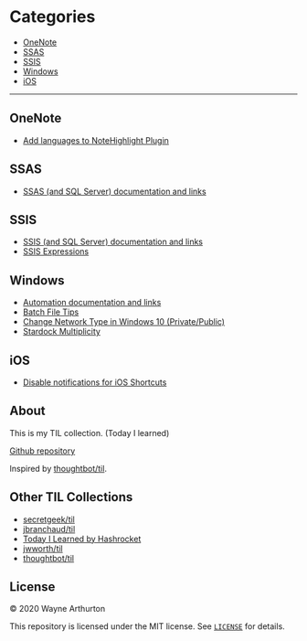 
# Categories

* [OneNote](#OneNote)
* [SSAS](#SSAS)
* [SSIS](#SSIS)
* [Windows](#Windows)
* [iOS](#iOS)

---

## OneNote
* [Add languages to NoteHighlight Plugin](OneNote/highlight-plugin)

## SSAS
* [SSAS (and SQL Server) documentation and links](SSAS/ssas-links)

## SSIS
* [SSIS (and SQL Server) documentation and links](SSIS/ssis-links)
* [SSIS Expressions](SSIS/ssis-expressions)

## Windows
* [Automation documentation and links](Windows/win-automation-links)
* [Batch File Tips](Windows/windows-batch)
* [Change Network Type in Windows 10 (Private/Public)](Windows/change-network-type-private-public)
* [Stardock Multiplicity](Windows/stardock-multiplicity)

## iOS
* [Disable notifications for iOS Shortcuts](iOS/disable-shortcut-notifications)

## About

This is my TIL collection.  (Today I learned)

[Github repository](https://github.com/warthurton/publicpages)

Inspired by [thoughtbot/til](https://github.com/thoughtbot/til).

## Other TIL Collections

* [secretgeek/til](https://github.com/secretGeek/til)
* [jbranchaud/til](https://github.com/jbranchaud/til)
* [Today I Learned by Hashrocket](https://til.hashrocket.com)
* [jwworth/til](https://github.com/jwworth/til)
* [thoughtbot/til](https://github.com/thoughtbot/til)

## License

&copy; 2020 Wayne Arthurton

This repository is licensed under the MIT license. See [`LICENSE`](LICENSE.txt) for
details.
